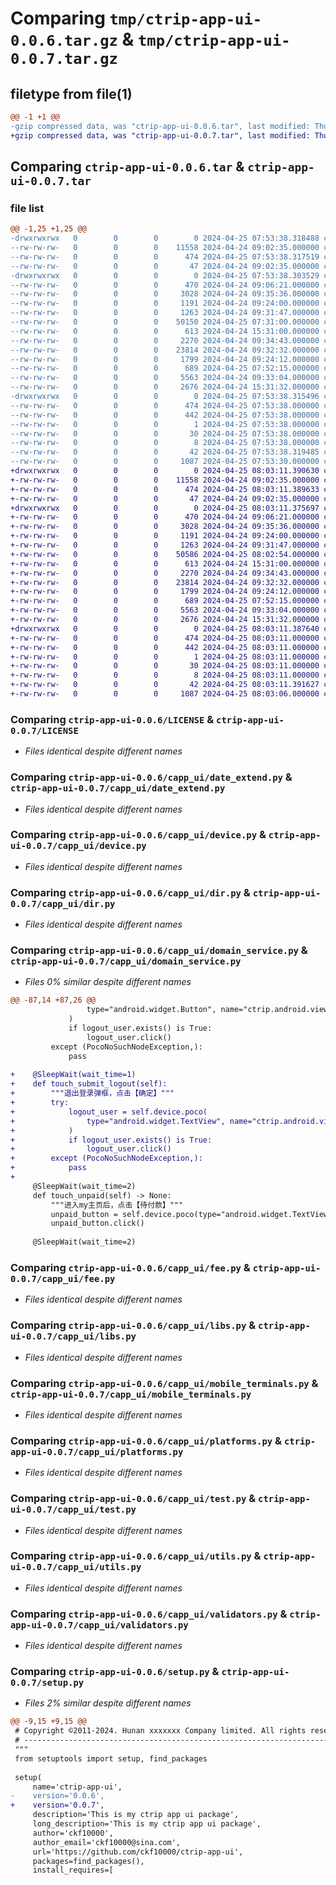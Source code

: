 # Comparing `tmp/ctrip-app-ui-0.0.6.tar.gz` & `tmp/ctrip-app-ui-0.0.7.tar.gz`

## filetype from file(1)

```diff
@@ -1 +1 @@
-gzip compressed data, was "ctrip-app-ui-0.0.6.tar", last modified: Thu Apr 25 07:53:38 2024, max compression
+gzip compressed data, was "ctrip-app-ui-0.0.7.tar", last modified: Thu Apr 25 08:03:11 2024, max compression
```

## Comparing `ctrip-app-ui-0.0.6.tar` & `ctrip-app-ui-0.0.7.tar`

### file list

```diff
@@ -1,25 +1,25 @@
-drwxrwxrwx   0        0        0        0 2024-04-25 07:53:38.318488 ctrip-app-ui-0.0.6/
--rw-rw-rw-   0        0        0    11558 2024-04-24 09:02:35.000000 ctrip-app-ui-0.0.6/LICENSE
--rw-rw-rw-   0        0        0      474 2024-04-25 07:53:38.317519 ctrip-app-ui-0.0.6/PKG-INFO
--rw-rw-rw-   0        0        0       47 2024-04-24 09:02:35.000000 ctrip-app-ui-0.0.6/README.md
-drwxrwxrwx   0        0        0        0 2024-04-25 07:53:38.303529 ctrip-app-ui-0.0.6/capp_ui/
--rw-rw-rw-   0        0        0      470 2024-04-24 09:06:21.000000 ctrip-app-ui-0.0.6/capp_ui/__init__.py
--rw-rw-rw-   0        0        0     3028 2024-04-24 09:35:36.000000 ctrip-app-ui-0.0.6/capp_ui/date_extend.py
--rw-rw-rw-   0        0        0     1191 2024-04-24 09:24:00.000000 ctrip-app-ui-0.0.6/capp_ui/device.py
--rw-rw-rw-   0        0        0     1263 2024-04-24 09:31:47.000000 ctrip-app-ui-0.0.6/capp_ui/dir.py
--rw-rw-rw-   0        0        0    50150 2024-04-25 07:31:00.000000 ctrip-app-ui-0.0.6/capp_ui/domain_service.py
--rw-rw-rw-   0        0        0      613 2024-04-24 15:31:00.000000 ctrip-app-ui-0.0.6/capp_ui/fee.py
--rw-rw-rw-   0        0        0     2270 2024-04-24 09:34:43.000000 ctrip-app-ui-0.0.6/capp_ui/libs.py
--rw-rw-rw-   0        0        0    23814 2024-04-24 09:32:32.000000 ctrip-app-ui-0.0.6/capp_ui/mobile_terminals.py
--rw-rw-rw-   0        0        0     1799 2024-04-24 09:24:12.000000 ctrip-app-ui-0.0.6/capp_ui/platforms.py
--rw-rw-rw-   0        0        0      689 2024-04-25 07:52:15.000000 ctrip-app-ui-0.0.6/capp_ui/test.py
--rw-rw-rw-   0        0        0     5563 2024-04-24 09:33:04.000000 ctrip-app-ui-0.0.6/capp_ui/utils.py
--rw-rw-rw-   0        0        0     2676 2024-04-24 15:31:32.000000 ctrip-app-ui-0.0.6/capp_ui/validators.py
-drwxrwxrwx   0        0        0        0 2024-04-25 07:53:38.315496 ctrip-app-ui-0.0.6/ctrip_app_ui.egg-info/
--rw-rw-rw-   0        0        0      474 2024-04-25 07:53:38.000000 ctrip-app-ui-0.0.6/ctrip_app_ui.egg-info/PKG-INFO
--rw-rw-rw-   0        0        0      442 2024-04-25 07:53:38.000000 ctrip-app-ui-0.0.6/ctrip_app_ui.egg-info/SOURCES.txt
--rw-rw-rw-   0        0        0        1 2024-04-25 07:53:38.000000 ctrip-app-ui-0.0.6/ctrip_app_ui.egg-info/dependency_links.txt
--rw-rw-rw-   0        0        0       30 2024-04-25 07:53:38.000000 ctrip-app-ui-0.0.6/ctrip_app_ui.egg-info/requires.txt
--rw-rw-rw-   0        0        0        8 2024-04-25 07:53:38.000000 ctrip-app-ui-0.0.6/ctrip_app_ui.egg-info/top_level.txt
--rw-rw-rw-   0        0        0       42 2024-04-25 07:53:38.319485 ctrip-app-ui-0.0.6/setup.cfg
--rw-rw-rw-   0        0        0     1087 2024-04-25 07:53:30.000000 ctrip-app-ui-0.0.6/setup.py
+drwxrwxrwx   0        0        0        0 2024-04-25 08:03:11.390630 ctrip-app-ui-0.0.7/
+-rw-rw-rw-   0        0        0    11558 2024-04-24 09:02:35.000000 ctrip-app-ui-0.0.7/LICENSE
+-rw-rw-rw-   0        0        0      474 2024-04-25 08:03:11.389633 ctrip-app-ui-0.0.7/PKG-INFO
+-rw-rw-rw-   0        0        0       47 2024-04-24 09:02:35.000000 ctrip-app-ui-0.0.7/README.md
+drwxrwxrwx   0        0        0        0 2024-04-25 08:03:11.375697 ctrip-app-ui-0.0.7/capp_ui/
+-rw-rw-rw-   0        0        0      470 2024-04-24 09:06:21.000000 ctrip-app-ui-0.0.7/capp_ui/__init__.py
+-rw-rw-rw-   0        0        0     3028 2024-04-24 09:35:36.000000 ctrip-app-ui-0.0.7/capp_ui/date_extend.py
+-rw-rw-rw-   0        0        0     1191 2024-04-24 09:24:00.000000 ctrip-app-ui-0.0.7/capp_ui/device.py
+-rw-rw-rw-   0        0        0     1263 2024-04-24 09:31:47.000000 ctrip-app-ui-0.0.7/capp_ui/dir.py
+-rw-rw-rw-   0        0        0    50586 2024-04-25 08:02:54.000000 ctrip-app-ui-0.0.7/capp_ui/domain_service.py
+-rw-rw-rw-   0        0        0      613 2024-04-24 15:31:00.000000 ctrip-app-ui-0.0.7/capp_ui/fee.py
+-rw-rw-rw-   0        0        0     2270 2024-04-24 09:34:43.000000 ctrip-app-ui-0.0.7/capp_ui/libs.py
+-rw-rw-rw-   0        0        0    23814 2024-04-24 09:32:32.000000 ctrip-app-ui-0.0.7/capp_ui/mobile_terminals.py
+-rw-rw-rw-   0        0        0     1799 2024-04-24 09:24:12.000000 ctrip-app-ui-0.0.7/capp_ui/platforms.py
+-rw-rw-rw-   0        0        0      689 2024-04-25 07:52:15.000000 ctrip-app-ui-0.0.7/capp_ui/test.py
+-rw-rw-rw-   0        0        0     5563 2024-04-24 09:33:04.000000 ctrip-app-ui-0.0.7/capp_ui/utils.py
+-rw-rw-rw-   0        0        0     2676 2024-04-24 15:31:32.000000 ctrip-app-ui-0.0.7/capp_ui/validators.py
+drwxrwxrwx   0        0        0        0 2024-04-25 08:03:11.387640 ctrip-app-ui-0.0.7/ctrip_app_ui.egg-info/
+-rw-rw-rw-   0        0        0      474 2024-04-25 08:03:11.000000 ctrip-app-ui-0.0.7/ctrip_app_ui.egg-info/PKG-INFO
+-rw-rw-rw-   0        0        0      442 2024-04-25 08:03:11.000000 ctrip-app-ui-0.0.7/ctrip_app_ui.egg-info/SOURCES.txt
+-rw-rw-rw-   0        0        0        1 2024-04-25 08:03:11.000000 ctrip-app-ui-0.0.7/ctrip_app_ui.egg-info/dependency_links.txt
+-rw-rw-rw-   0        0        0       30 2024-04-25 08:03:11.000000 ctrip-app-ui-0.0.7/ctrip_app_ui.egg-info/requires.txt
+-rw-rw-rw-   0        0        0        8 2024-04-25 08:03:11.000000 ctrip-app-ui-0.0.7/ctrip_app_ui.egg-info/top_level.txt
+-rw-rw-rw-   0        0        0       42 2024-04-25 08:03:11.391627 ctrip-app-ui-0.0.7/setup.cfg
+-rw-rw-rw-   0        0        0     1087 2024-04-25 08:03:06.000000 ctrip-app-ui-0.0.7/setup.py
```

### Comparing `ctrip-app-ui-0.0.6/LICENSE` & `ctrip-app-ui-0.0.7/LICENSE`

 * *Files identical despite different names*

### Comparing `ctrip-app-ui-0.0.6/capp_ui/date_extend.py` & `ctrip-app-ui-0.0.7/capp_ui/date_extend.py`

 * *Files identical despite different names*

### Comparing `ctrip-app-ui-0.0.6/capp_ui/device.py` & `ctrip-app-ui-0.0.7/capp_ui/device.py`

 * *Files identical despite different names*

### Comparing `ctrip-app-ui-0.0.6/capp_ui/dir.py` & `ctrip-app-ui-0.0.7/capp_ui/dir.py`

 * *Files identical despite different names*

### Comparing `ctrip-app-ui-0.0.6/capp_ui/domain_service.py` & `ctrip-app-ui-0.0.7/capp_ui/domain_service.py`

 * *Files 0% similar despite different names*

```diff
@@ -87,14 +87,26 @@
                 type="android.widget.Button", name="ctrip.android.view:id/a", text="退出登录"
             )
             if logout_user.exists() is True:
                 logout_user.click()
         except (PocoNoSuchNodeException,):
             pass
 
+    @SleepWait(wait_time=1)
+    def touch_submit_logout(self):
+        """退出登录弹框，点击【确定】"""
+        try:
+            logout_user = self.device.poco(
+                type="android.widget.TextView", name="ctrip.android.view:id/a", text="确定"
+            )
+            if logout_user.exists() is True:
+                logout_user.click()
+        except (PocoNoSuchNodeException,):
+            pass
+
     @SleepWait(wait_time=2)
     def touch_unpaid(self) -> None:
         """进入my主页后，点击【待付款】"""
         unpaid_button = self.device.poco(type="android.widget.TextView", name="ctrip.android.view:id/a", text="待付款")
         unpaid_button.click()
 
     @SleepWait(wait_time=2)
```

### Comparing `ctrip-app-ui-0.0.6/capp_ui/fee.py` & `ctrip-app-ui-0.0.7/capp_ui/fee.py`

 * *Files identical despite different names*

### Comparing `ctrip-app-ui-0.0.6/capp_ui/libs.py` & `ctrip-app-ui-0.0.7/capp_ui/libs.py`

 * *Files identical despite different names*

### Comparing `ctrip-app-ui-0.0.6/capp_ui/mobile_terminals.py` & `ctrip-app-ui-0.0.7/capp_ui/mobile_terminals.py`

 * *Files identical despite different names*

### Comparing `ctrip-app-ui-0.0.6/capp_ui/platforms.py` & `ctrip-app-ui-0.0.7/capp_ui/platforms.py`

 * *Files identical despite different names*

### Comparing `ctrip-app-ui-0.0.6/capp_ui/test.py` & `ctrip-app-ui-0.0.7/capp_ui/test.py`

 * *Files identical despite different names*

### Comparing `ctrip-app-ui-0.0.6/capp_ui/utils.py` & `ctrip-app-ui-0.0.7/capp_ui/utils.py`

 * *Files identical despite different names*

### Comparing `ctrip-app-ui-0.0.6/capp_ui/validators.py` & `ctrip-app-ui-0.0.7/capp_ui/validators.py`

 * *Files identical despite different names*

### Comparing `ctrip-app-ui-0.0.6/setup.py` & `ctrip-app-ui-0.0.7/setup.py`

 * *Files 2% similar despite different names*

```diff
@@ -9,15 +9,15 @@
 # Copyright ©2011-2024. Hunan xxxxxxx Company limited. All rights reserved.
 # ---------------------------------------------------------------------------------------------------------
 """
 from setuptools import setup, find_packages
 
 setup(
     name='ctrip-app-ui',
-    version='0.0.6',
+    version='0.0.7',
     description='This is my ctrip app ui package',
     long_description='This is my ctrip app ui package',
     author='ckf10000',
     author_email='ckf10000@sina.com',
     url='https://github.com/ckf10000/ctrip-app-ui',
     packages=find_packages(),
     install_requires=[
```

